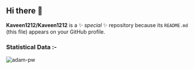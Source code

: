 ## Hi there 👋


**Kaveen1212/Kaveen1212** is a ✨ _special_ ✨ repository because its `README.md` (this file) appears on your GitHub profile.

<h3>Statistical Data :-</h3>
<p><img align="center"
    src="https://github-readme-stats.vercel.app/api/top-langs?username=Kaveen1212&show_icons=true&locale=en&bg_color=0d1117&text_color=ffffff&layout=compact"
    alt="adam-pw" 
    bg_color=#808080/></p>

